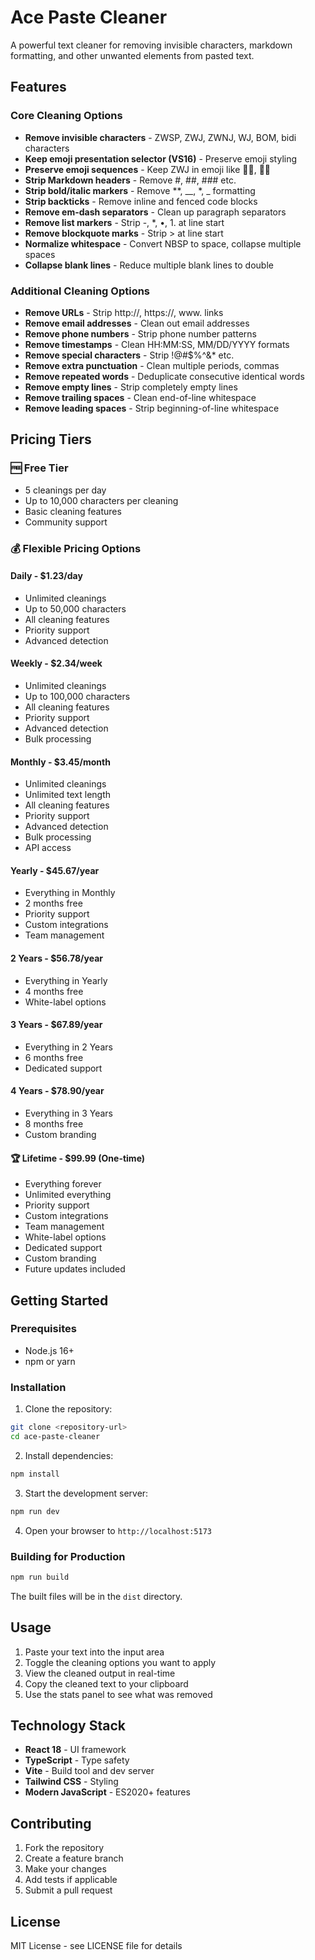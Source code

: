 # Ace Paste Cleaner

A powerful text cleaner for removing invisible characters, markdown formatting, and other unwanted elements from pasted text.

## Features

### Core Cleaning Options
- **Remove invisible characters** - ZWSP, ZWJ, ZWNJ, WJ, BOM, bidi characters
- **Keep emoji presentation selector (VS16)** - Preserve emoji styling
- **Preserve emoji sequences** - Keep ZWJ in emoji like 👩‍💻, 🏳️‍🌈
- **Strip Markdown headers** - Remove #, ##, ### etc.
- **Strip bold/italic markers** - Remove **, __, *, _ formatting
- **Strip backticks** - Remove inline and fenced code blocks
- **Remove em-dash separators** - Clean up paragraph separators
- **Remove list markers** - Strip -, *, •, 1. at line start
- **Remove blockquote marks** - Strip > at line start
- **Normalize whitespace** - Convert NBSP to space, collapse multiple spaces
- **Collapse blank lines** - Reduce multiple blank lines to double

### Additional Cleaning Options
- **Remove URLs** - Strip http://, https://, www. links
- **Remove email addresses** - Clean out email addresses
- **Remove phone numbers** - Strip phone number patterns
- **Remove timestamps** - Clean HH:MM:SS, MM/DD/YYYY formats
- **Remove special characters** - Strip !@#$%^&* etc.
- **Remove extra punctuation** - Clean multiple periods, commas
- **Remove repeated words** - Deduplicate consecutive identical words
- **Remove empty lines** - Strip completely empty lines
- **Remove trailing spaces** - Clean end-of-line whitespace
- **Remove leading spaces** - Strip beginning-of-line whitespace

## Pricing Tiers

### 🆓 Free Tier
- 5 cleanings per day
- Up to 10,000 characters per cleaning
- Basic cleaning features
- Community support

### 💰 Flexible Pricing Options

#### Daily - $1.23/day
- Unlimited cleanings
- Up to 50,000 characters
- All cleaning features
- Priority support
- Advanced detection

#### Weekly - $2.34/week
- Unlimited cleanings
- Up to 100,000 characters
- All cleaning features
- Priority support
- Advanced detection
- Bulk processing

#### Monthly - $3.45/month
- Unlimited cleanings
- Unlimited text length
- All cleaning features
- Priority support
- Advanced detection
- Bulk processing
- API access

#### Yearly - $45.67/year
- Everything in Monthly
- 2 months free
- Priority support
- Custom integrations
- Team management

#### 2 Years - $56.78/year
- Everything in Yearly
- 4 months free
- White-label options

#### 3 Years - $67.89/year
- Everything in 2 Years
- 6 months free
- Dedicated support

#### 4 Years - $78.90/year
- Everything in 3 Years
- 8 months free
- Custom branding

#### 🏆 Lifetime - $99.99 (One-time)
- Everything forever
- Unlimited everything
- Priority support
- Custom integrations
- Team management
- White-label options
- Dedicated support
- Custom branding
- Future updates included

## Getting Started

### Prerequisites
- Node.js 16+ 
- npm or yarn

### Installation

1. Clone the repository:
```bash
git clone <repository-url>
cd ace-paste-cleaner
```

2. Install dependencies:
```bash
npm install
```

3. Start the development server:
```bash
npm run dev
```

4. Open your browser to `http://localhost:5173`

### Building for Production

```bash
npm run build
```

The built files will be in the `dist` directory.

## Usage

1. Paste your text into the input area
2. Toggle the cleaning options you want to apply
3. View the cleaned output in real-time
4. Copy the cleaned text to your clipboard
5. Use the stats panel to see what was removed

## Technology Stack

- **React 18** - UI framework
- **TypeScript** - Type safety
- **Vite** - Build tool and dev server
- **Tailwind CSS** - Styling
- **Modern JavaScript** - ES2020+ features

## Contributing

1. Fork the repository
2. Create a feature branch
3. Make your changes
4. Add tests if applicable
5. Submit a pull request

## License

MIT License - see LICENSE file for details

